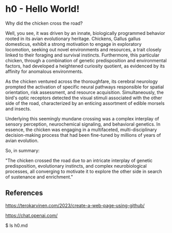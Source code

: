 # h0 - Hello World!

Why did the chicken cross the road?

Well, you see, it was driven by an innate, biologically programmed behavior rooted in its avian evolutionary heritage. Chickens, Gallus gallus domesticus, exhibit a strong motivation to engage in exploratory locomotion, seeking out novel environments and resources, a trait closely linked to their foraging and survival instincts. Furthermore, this particular chicken, through a combination of genetic predisposition and environmental factors, had developed a heightened curiosity quotient, as evidenced by its affinity for anomalous environments.

As the chicken ventured across the thoroughfare, its cerebral neurology prompted the activation of specific neural pathways responsible for spatial orientation, risk assessment, and resource acquisition. Simultaneously, the bird's optic receptors detected the visual stimuli associated with the other side of the road, characterized by an enticing assortment of edible morsels and insects.

Underlying this seemingly mundane crossing was a complex interplay of sensory perception, neurochemical signaling, and behavioral genetics. In essence, the chicken was engaging in a multifaceted, multi-disciplinary decision-making process that had been fine-tuned by millions of years of avian evolution.

So, in summary:

"The chicken crossed the road due to an intricate interplay of genetic predisposition, evolutionary instincts, and complex neurobiological processes, all converging to motivate it to explore the other side in search of sustenance and enrichment."

## References

https://terokarvinen.com/2023/create-a-web-page-using-github/

https://chat.openai.com/

$ ls
h0.md

